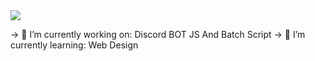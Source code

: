 <img src=https://i.pinimg.com/originals/66/c2/1a/66c21a45b16d427acc8f3d8837cb4897.gif>


-> 🔭 I’m currently working on: Discord BOT JS And Batch Script 
-> 🌱 I’m currently learning: Web Design


